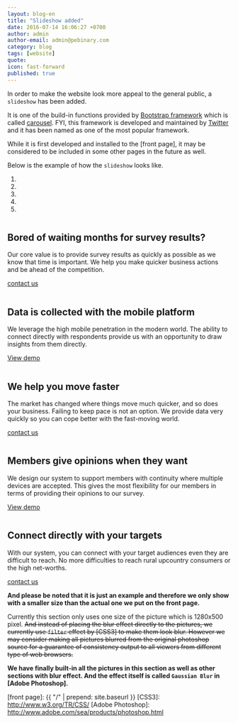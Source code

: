 ```yaml
---
layout: blog-en
title: "Slideshow added"
date: 2016-07-14 16:06:27 +0700
author: admin
author-email: admin@pebinary.com
category: blog
tags: [website]
quote:
icon: fast-forward
published: true
---
```


In order to make the website look more appeal to the general public, a `slideshow` has been added.

It is one of the build-in functions provided by [Bootstrap framework] which is called [carousel]. FYI, this framework is developed and maintained by [Twitter] and it has been named as one of the most popular framework.

While it is first developed and installed to the [front page], it may be considered to be included in some other pages in the future as well.

Below is the example of how the `slideshow` looks like.

<section class="slideshow">
  <div id="slideshow" class="carousel slide" data-ride="carousel">
    <ol class="carousel-indicators">
      <li data-target="#slideshow" data-slide-to="0" class="active"></li>
      <li data-target="#slideshow" data-slide-to="1"></li>
      <li data-target="#slideshow" data-slide-to="2"></li>
      <li data-target="#slideshow" data-slide-to="3"></li>
      <li data-target="#slideshow" data-slide-to="4"></li>
    </ol>
    <div class="carousel-inner" role="listbox">
      <div class="item active">
        <img class="slide img-responsive" src="{{ "/assets/img/carousel/c1.jpg" | prepend: site.baseurl }}" alt="">
        <div class="container">
          <div class="carousel-caption">
            <h2>Bored of waiting months for survey results?</h2>
            <p>Our core value is to provide survey results as quickly as possible as we know that time is important.
               We help you make quicker business actions and be ahead of the competition.</p>
            <p><a class="button-lg-x" href="{{ "/contact/" | prepend: site.baseurl }}" role="button">contact <span class="hidden-xs hidden-sm">us</span> <i class="pe-envelope-o pe-fw"></i></a></p>
          </div>
        </div>
      </div>
      <div class="item">
        <img class="slide img-responsive" src="{{ "/assets/img/carousel/c2.jpg" | prepend: site.baseurl }}" alt="">
        <div class="container">
          <div class="carousel-caption">
            <h2>Data is collected with the mobile platform</h2>
            <p>We leverage the high mobile penetration in the modern world.
               The ability to connect directly with respondents provide us with an opportunity to draw insights from them directly.</p>
            <p><a class="button-lg-x" href="{{ "#" | prepend: site.baseurl }}" role="button"><span class="hidden-xs hidden-sm">View</span> demo <i class="pe-paper-plane-o pe-fw"></i></a></p>
          </div>
        </div>
      </div>
      <div class="item">
        <img class="slide img-responsive" src="{{ "/assets/img/carousel/c3.jpg" | prepend: site.baseurl }}" alt="">
        <div class="container">
          <div class="carousel-caption">
            <h2>We help you move faster</h2>
            <p>The market has changed where things move much quicker, and so does your business. Failing to keep pace is not an option.
               We provide data very quickly so you can cope better with the fast-moving world.</p>
            <p><a class="button-lg-x" href="{{ "/contact/" | prepend: site.baseurl }}" role="button">contact <span class="hidden-xs hidden-sm">us</span> <i class="pe-envelope-o pe-fw"></i></a></p>
          </div>
        </div>
      </div>
      <div class="item">
        <img class="slide img-responsive" src="{{ "/assets/img/carousel/c4.jpg" | prepend: site.baseurl }}" alt="">
        <div class="container">
          <div class="carousel-caption">
            <h2>Members give opinions when they want</h2>
            <p>We design our system to support members with continuity where multiple devices are accepted.
               This gives the most flexibility for our members in terms of providing their opinions to our survey.</p>
            <p><a class="button-lg-x" href="{{ "/contact/" | prepend: site.baseurl }}" role="button"><span class="hidden-xs hidden-sm">View</span> demo <i class="pe-paper-plane-o pe-fw"></i></a></p>
          </div>
        </div>
      </div>
      <div class="item">
        <img class="slide img-responsive" src="{{ "/assets/img/carousel/c5.jpg" | prepend: site.baseurl }}" alt="">
        <div class="container">
          <div class="carousel-caption">
            <h2>Connect directly with your targets</h2>
            <p>With our system, you can connect with your target audiences even they are difficult to reach.
               No more difficulties to reach rural upcountry consumers or the high net-worths.</p>
            <p><a class="button-lg-x" href="{{ "/contact/" | prepend: site.baseurl }}" role="button">contact <span class="hidden-xs hidden-sm">us</span> <i class="pe-envelope-o pe-fw"></i></a></p>
          </div>
        </div>
      </div>
    </div>
    <a class="left carousel-control" href="#slideshow" role="button" data-slide="prev">
      <i class="pe-chevron-left"></i>
    </a>
    <a class="right carousel-control" href="#slideshow" role="button" data-slide="next">
      <i class="pe-chevron-right"></i>
    </a>
  </div>
</section>

**And please be noted that it is just an example and therefore we only show with a smaller size than the actual one we put on the front page.**

Currently this section only uses one size of the picture which is 1280x500 pixel. ~~And instead of placing the blur effect directly to the pictures, we currently use `filter` effect by [CSS3] to make them look blur. However we may consider making all pictures blurred from the original photoshop source for a guarantee of consistency output to all viewers from different type of web browsers.~~

**We have finally built-in all the pictures in this section as well as other sections with blur effect. And the effect itself is called `Gaussian Blur` in [Adobe Photoshop].**

<!--more-->

[Bootstrap framework]: http://getbootstrap.com/
[carousel]: http://getbootstrap.com/javascript/#carousel
[Twitter]: http://www.twitter.com
[front page]: {{ "/" | prepend: site.baseurl }}
[CSS3]: http://www.w3.org/TR/CSS/
[Adobe Photoshop]: http://www.adobe.com/sea/products/photoshop.html
